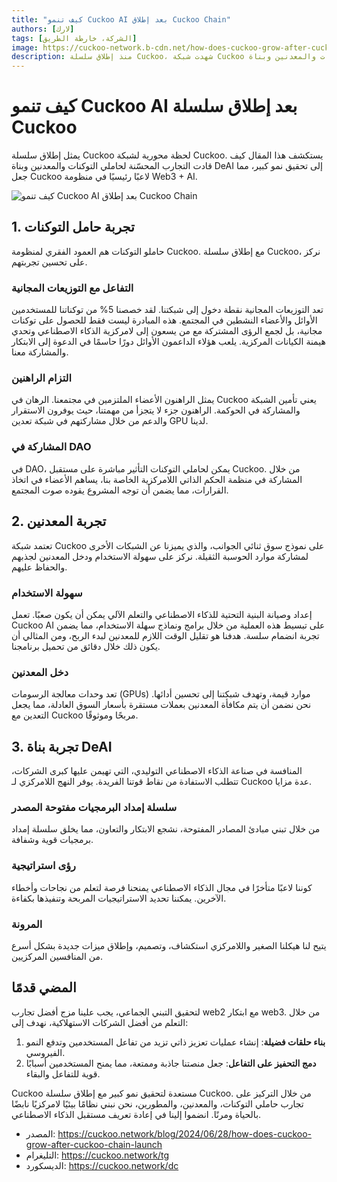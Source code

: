 ```yaml
---
title: "كيف تنمو Cuckoo AI بعد إطلاق Cuckoo Chain"
authors: [لارك]
tags: [الشركة، خارطة الطريق]
image: https://cuckoo-network.b-cdn.net/how-does-cuckoo-grow-after-cuckoo-chain-launch.webp
description: منذ إطلاق سلسلة Cuckoo، شهدت شبكة Cuckoo نموًا ملحوظًا. يستكشف هذا المقال التجارب المحسّنة لحاملي التوكنات والمعدنين وبناة DeAI التي تقود هذا التحول.
---
```


# كيف تنمو Cuckoo AI بعد إطلاق سلسلة Cuckoo

يمثل إطلاق سلسلة Cuckoo لحظة محورية لشبكة Cuckoo. يستكشف هذا المقال كيف قادت التجارب المحسّنة لحاملي التوكنات والمعدنين وبناة DeAI إلى تحقيق نمو كبير، مما جعل Cuckoo لاعبًا رئيسيًا في منظومة Web3 + AI.

![كيف تنمو Cuckoo AI بعد إطلاق Cuckoo Chain](https://cuckoo-network.b-cdn.net/how-does-cuckoo-grow-after-cuckoo-chain-launch.webp "كيف تنمو Cuckoo AI بعد إطلاق Cuckoo Chain")

## 1. تجربة حامل التوكنات

حاملو التوكنات هم العمود الفقري لمنظومة Cuckoo. مع إطلاق سلسلة Cuckoo، نركز على تحسين تجربتهم.

### التفاعل مع التوزيعات المجانية

تعد التوزيعات المجانية نقطة دخول إلى شبكتنا. لقد خصصنا 5% من توكناتنا للمستخدمين الأوائل والأعضاء النشطين في المجتمع. هذه المبادرة ليست فقط للحصول على توكنات مجانية، بل لجمع الرؤى المشتركة مع من يسعون إلى لامركزية الذكاء الاصطناعي وتحدي هيمنة الكيانات المركزية. يلعب هؤلاء الداعمون الأوائل دورًا حاسمًا في الدعوة إلى الابتكار والمشاركة معنا.

### التزام الراهنين

يمثل الراهنون الأعضاء الملتزمين في مجتمعنا. الرهان في Cuckoo يعني تأمين الشبكة والمشاركة في الحوكمة. الراهنون جزء لا يتجزأ من مهمتنا، حيث يوفرون الاستقرار والدعم من خلال مشاركتهم في شبكة تعدين GPU لدينا.

### المشاركة في DAO

في DAO، يمكن لحاملي التوكنات التأثير مباشرة على مستقبل Cuckoo. من خلال المشاركة في منظمة الحكم الذاتي اللامركزية الخاصة بنا، يساهم الأعضاء في اتخاذ القرارات، مما يضمن أن توجه المشروع يقوده صوت المجتمع.

## 2. تجربة المعدنين

تعتمد شبكة Cuckoo على نموذج سوق ثنائي الجوانب، والذي يميزنا عن الشبكات الأخرى لمشاركة موارد الحوسبة الثقيلة. نركز على سهولة الاستخدام ودخل المعدنين لجذبهم والحفاظ عليهم.

### سهولة الاستخدام

إعداد وصيانة البنية التحتية للذكاء الاصطناعي والتعلم الآلي يمكن أن يكون صعبًا. تعمل Cuckoo AI على تبسيط هذه العملية من خلال برامج ونماذج سهلة الاستخدام، مما يضمن تجربة انضمام سلسة. هدفنا هو تقليل الوقت اللازم للمعدنين لبدء الربح، ومن المثالي أن يكون ذلك خلال دقائق من تحميل برنامجنا.

### دخل المعدنين

تعد وحدات معالجة الرسومات (GPUs) موارد قيمة، وتهدف شبكتنا إلى تحسين أدائها. نحن نضمن أن يتم مكافأة المعدنين بعملات مستقرة بأسعار السوق العادلة، مما يجعل التعدين مع Cuckoo مربحًا وموثوقًا.

## 3. تجربة بناة DeAI

المنافسة في صناعة الذكاء الاصطناعي التوليدي، التي تهيمن عليها كبرى الشركات، تتطلب الاستفادة من نقاط قوتنا الفريدة. يوفر النهج اللامركزي لـ Cuckoo عدة مزايا.

### سلسلة إمداد البرمجيات مفتوحة المصدر

من خلال تبني مبادئ المصادر المفتوحة، نشجع الابتكار والتعاون، مما يخلق سلسلة إمداد برمجيات قوية وشفافة.

### رؤى استراتيجية

كوننا لاعبًا متأخرًا في مجال الذكاء الاصطناعي يمنحنا فرصة لتعلم من نجاحات وأخطاء الآخرين. يمكننا تحديد الاستراتيجيات المربحة وتنفيذها بكفاءة.

### المرونة

يتيح لنا هيكلنا الصغير واللامركزي استكشاف، وتصميم، وإطلاق ميزات جديدة بشكل أسرع من المنافسين المركزيين.

## المضي قدمًا

لتحقيق التبني الجماعي، يجب علينا مزج أفضل تجارب web2 مع ابتكار web3. من خلال التعلم من أفضل الشركات الاستهلاكية، نهدف إلى:

1. **بناء حلقات فضيلة**: إنشاء عمليات تعزيز ذاتي تزيد من تفاعل المستخدمين وتدفع النمو الفيروسي.
2. **دمج التحفيز على التفاعل**: جعل منصتنا جاذبة وممتعة، مما يمنح المستخدمين أسبابًا قوية للتفاعل والبقاء.

Cuckoo مستعدة لتحقيق نمو كبير مع إطلاق سلسلة Cuckoo. من خلال التركيز على تجارب حاملي التوكنات، والمعدنين، والمطورين، نحن نبني نظامًا بيئيًا لامركزيًا نابضًا بالحياة ومرنًا. انضموا إلينا في إعادة تعريف مستقبل الذكاء الاصطناعي.

- المصدر: https://cuckoo.network/blog/2024/06/28/how-does-cuckoo-grow-after-cuckoo-chain-launch
- التليغرام: https://cuckoo.network/tg
- الديسكورد: https://cuckoo.network/dc
